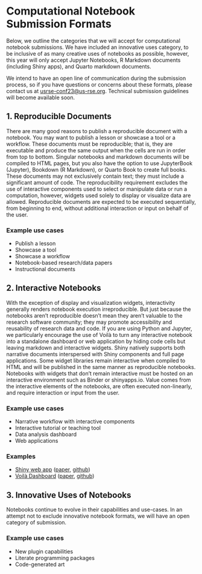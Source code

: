 # Computational Notebook Submission Formats

Below, we outline the categories that we will accept for computational notebook submissions.
We have included an innovative uses category, to be inclusive of as many creative uses of notebooks as possible, however, this year will only accept Jupyter Notebooks, R Markdown documents (including Shiny apps), and Quarto markdown documents.

We intend to have an open line of communication during the submission process, so if you have questions or concerns about these formats, please contact us at [usrse-conf23@us-rse.org](mailto:usrse-conf23@us-rse.org).
Technical submission guidelines will become available soon.

## 1. Reproducible Documents
There are many good reasons to publish a reproducible document with a notebook. You may want to publish a lesson or showcase a tool or a workflow.
These documents must be reproducible; that is, they are executable and produce the same output when the cells are run in order from top to bottom.
Singular notebooks and markdown documents will be compiled to HTML pages, but you also have the option to use JupyterBook (Jupyter),  Bookdown (R Markdown), or Quarto Book to create full books.
These documents may not exclusively contain text; they must include a significant amount of code.
The reproducibility requirement excludes the use of interactive components used to select or manipulate data or run a computation, however, widgets used solely to display or visualize data are allowed.
Reproducible documents are expected to be executed sequentially, from beginning to end, without additional interaction or input on behalf of the user.

### Example use cases

- Publish a lesson
- Showcase a tool
- Showcase a workflow
- Notebook-based research/data papers
- Instructional documents

## 2. Interactive Notebooks

With the exception of display and visualization widgets, interactivity generally renders notebook execution irreproducible.
But just because the notebooks aren’t reproducible doesn’t mean they aren’t valuable to the research software community; they may promote accessibility and reusability of research data and code.
If you are using Python and Jupyter, we particularly encourage the use of Voilà to turn any interactive notebook into a standalone dashboard or web application by hiding code cells but leaving markdown and interactive widgets.
Shiny natively supports both narrative documents interspersed with Shiny components and full page applications.
Some widget libraries remain interactive when compiled to HTML and will be published in the same manner as reproducible notebooks.
Notebooks with widgets that don’t remain interactive must be hosted on an interactive environment such as Binder or shinyapps.io.
Value comes from the interactive elements of the notebooks, are often executed non-linearly, and require interaction or input from the user. 

### Example use cases

- Narrative workflow with interactive components
- Interactive tutorial or teaching tool
- Data analysis dashboard
- Web applications

### Examples

- [Shiny web app](http://www.graphbio1.com/en/) ([paper](https://doi.org/10.3389/fgene.2022.957317), [github](https://github.com/databio2022/GraphBio))
- [Voilà Dashboard](https://mybinder.org/v2/gh/zolabar/iexfinder/main?urlpath=voila%2Frender%2F/iexfinder_voila.ipynb) ([paper](https://doi.org/10.5281/zenodo.5707405), [github](https://github.com/zolabar/IexFinder))

## 3. Innovative Uses of Notebooks

Notebooks continue to evolve in their capabilities and use-cases.
In an attempt not to exclude innovative notebook formats, we will have an open category of submission.

### Example use cases

- New plugin capabilities
- Literate programming packages
- Code-generated art
